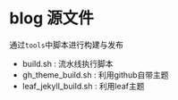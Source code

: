 # blog 源文件

通过`tools`中脚本进行构建与发布

- build.sh : 流水线执行脚本
- gh_theme_build.sh : 利用github自带主题
- leaf_jekyll_build.sh : 利用leaf主题